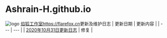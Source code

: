 # Ashrain-H.github.io
![logo](https://s1.ax1x.com/2020/08/24/dDUPM9.gif)
[焰狐工作室https://flarefox.cn](https://flarefox.cn)更新及维护日志
| 更新日期 | 更新内容 |
| --- | --- | 
| [2020年10月31日更新日志](https://github.com/Ashrain-H/Ashrain-H.github.io/blob/main/archive/20_10_31.md) | 修复 |
